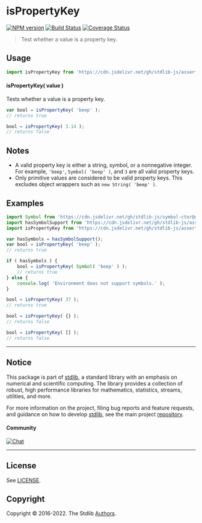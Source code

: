<!--

@license Apache-2.0

Copyright (c) 2021 The Stdlib Authors.

Licensed under the Apache License, Version 2.0 (the "License");
you may not use this file except in compliance with the License.
You may obtain a copy of the License at

   http://www.apache.org/licenses/LICENSE-2.0

Unless required by applicable law or agreed to in writing, software
distributed under the License is distributed on an "AS IS" BASIS,
WITHOUT WARRANTIES OR CONDITIONS OF ANY KIND, either express or implied.
See the License for the specific language governing permissions and
limitations under the License.

-->

# isPropertyKey

[![NPM version][npm-image]][npm-url] [![Build Status][test-image]][test-url] [![Coverage Status][coverage-image]][coverage-url] <!-- [![dependencies][dependencies-image]][dependencies-url] -->

> Test whether a value is a property key.

<!-- Section to include introductory text. Make sure to keep an empty line after the intro `section` element and another before the `/section` close. -->

<section class="intro">

</section>

<!-- /.intro -->

<!-- Package usage documentation. -->



<section class="usage">

## Usage

```javascript
import isPropertyKey from 'https://cdn.jsdelivr.net/gh/stdlib-js/assert-is-property-key@deno/mod.js';
```

#### isPropertyKey( value )

Tests whether a value is a property key.

```javascript
var bool = isPropertyKey( 'beep' );
// returns true

bool = isPropertyKey( 3.14 );
// returns false
```

</section>

<!-- /.usage -->

<!-- Package usage notes. Make sure to keep an empty line after the `section` element and another before the `/section` close. -->

<section class="notes">

## Notes

-   A valid property key is either a string, symbol, or a nonnegative integer. For example, `'beep'`, `Symbol( 'beep' )`, and `3` are all valid property keys.
-   Only primitive values are considered to be valid property keys. This excludes object wrappers such as `new String( 'beep' )`.

</section>

<!-- /.notes -->

<!-- Package usage examples. -->

<section class="examples">

## Examples

<!-- eslint no-undef: "error" -->

```javascript
import Symbol from 'https://cdn.jsdelivr.net/gh/stdlib-js/symbol-ctor@deno/mod.js';
import hasSymbolSupport from 'https://cdn.jsdelivr.net/gh/stdlib-js/assert-has-symbol-support@deno/mod.js';
import isPropertyKey from 'https://cdn.jsdelivr.net/gh/stdlib-js/assert-is-property-key@deno/mod.js';

var hasSymbols = hasSymbolSupport();
var bool = isPropertyKey( 'beep' );
// returns true

if ( hasSymbols ) {
    bool = isPropertyKey( Symbol( 'beep' ) );
    // returns true
} else {
    console.log( 'Environment does not support symbols.' );
}

bool = isPropertyKey( 37 );
// returns true

bool = isPropertyKey( {} );
// returns false

bool = isPropertyKey( [] );
// returns false
```

</section>

<!-- /.examples -->

<!-- Section to include cited references. If references are included, add a horizontal rule *before* the section. Make sure to keep an empty line after the `section` element and another before the `/section` close. -->

<section class="references">

</section>

<!-- /.references -->

<!-- Section for related `stdlib` packages. Do not manually edit this section, as it is automatically populated. -->

<section class="related">

</section>

<!-- /.related -->

<!-- Section for all links. Make sure to keep an empty line after the `section` element and another before the `/section` close. -->


<section class="main-repo" >

* * *

## Notice

This package is part of [stdlib][stdlib], a standard library with an emphasis on numerical and scientific computing. The library provides a collection of robust, high performance libraries for mathematics, statistics, streams, utilities, and more.

For more information on the project, filing bug reports and feature requests, and guidance on how to develop [stdlib][stdlib], see the main project [repository][stdlib].

#### Community

[![Chat][chat-image]][chat-url]

---

## License

See [LICENSE][stdlib-license].


## Copyright

Copyright &copy; 2016-2022. The Stdlib [Authors][stdlib-authors].

</section>

<!-- /.stdlib -->

<!-- Section for all links. Make sure to keep an empty line after the `section` element and another before the `/section` close. -->

<section class="links">

[npm-image]: http://img.shields.io/npm/v/@stdlib/assert-is-property-key.svg
[npm-url]: https://npmjs.org/package/@stdlib/assert-is-property-key

[test-image]: https://github.com/stdlib-js/assert-is-property-key/actions/workflows/test.yml/badge.svg?branch=main
[test-url]: https://github.com/stdlib-js/assert-is-property-key/actions/workflows/test.yml?query=branch:main

[coverage-image]: https://img.shields.io/codecov/c/github/stdlib-js/assert-is-property-key/main.svg
[coverage-url]: https://codecov.io/github/stdlib-js/assert-is-property-key?branch=main

<!--

[dependencies-image]: https://img.shields.io/david/stdlib-js/assert-is-property-key.svg
[dependencies-url]: https://david-dm.org/stdlib-js/assert-is-property-key/main

-->

[chat-image]: https://img.shields.io/gitter/room/stdlib-js/stdlib.svg
[chat-url]: https://gitter.im/stdlib-js/stdlib/

[stdlib]: https://github.com/stdlib-js/stdlib

[stdlib-authors]: https://github.com/stdlib-js/stdlib/graphs/contributors

[umd]: https://github.com/umdjs/umd
[es-module]: https://developer.mozilla.org/en-US/docs/Web/JavaScript/Guide/Modules

[deno-url]: https://github.com/stdlib-js/assert-is-property-key/tree/deno
[umd-url]: https://github.com/stdlib-js/assert-is-property-key/tree/umd
[esm-url]: https://github.com/stdlib-js/assert-is-property-key/tree/esm
[branches-url]: https://github.com/stdlib-js/assert-is-property-key/blob/main/branches.md

[stdlib-license]: https://raw.githubusercontent.com/stdlib-js/assert-is-property-key/main/LICENSE

</section>

<!-- /.links -->
